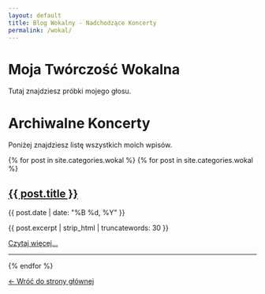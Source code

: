 ```yaml
---
layout: default
title: Blog Wokalny - Nadchodzące Koncerty
permalink: /wokal/
---
```


# Moja Twórczość Wokalna
Tutaj znajdziesz próbki mojego głosu.

# Archiwalne Koncerty

Poniżej znajdziesz listę wszystkich moich wpisów.

{% for post in site.categories.wokal %}
{% for post in site.categories.wokal %}
<div class="post-listing">
<h2><a href="{{ post.url | relative_url }}">{{ post.title }}</a></h2>
<p class="post-meta">{{ post.date | date: "%B %d, %Y" }}</p>
<p>{{ post.excerpt | strip_html | truncatewords: 30 }}</p>
<a href="{{ post.url | relative_url }}">Czytaj więcej...</a>
<hr>
</div>
{% endfor %}

[← Wróć do strony głównej](/ 'Strona główna')